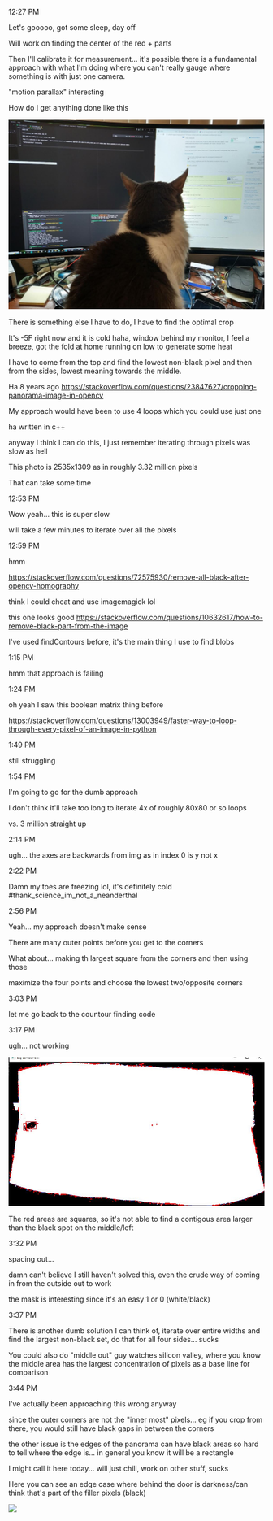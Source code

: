 12:27 PM

Let's gooooo, got some sleep, day off

Will work on finding the center of the red + parts

Then I'll calibrate it for measurement... it's possible there is a fundamental approach with what I'm doing where you can't really gauge where something is with just one camera.

"motion parallax" interesting

How do I get anything done like this

<img src="../../images/apollo-in-the-way.JPG"/>

There is something else I have to do, I have to find the optimal crop

It's -5F right now and it is cold haha, window behind my monitor, I feel a breeze, got the fold at home running on low to generate some heat

I have to come from the top and find the lowest non-black pixel and then from the sides, lowest meaning towards the middle.

Ha 8 years ago
https://stackoverflow.com/questions/23847627/cropping-panorama-image-in-opencv

My approach would have been to use 4 loops which you could use just one

ha written in c++

anyway I think I can do this, I just remember iterating through pixels was slow as hell

This photo is 2535x1309 as in roughly 3.32 million pixels

That can take some time

12:53 PM

Wow yeah... this is super slow

will take a few minutes to iterate over all the pixels

12:59 PM

hmm

https://stackoverflow.com/questions/72575930/remove-all-black-after-opencv-homography

think I could cheat and use imagemagick lol

this one looks good
https://stackoverflow.com/questions/10632617/how-to-remove-black-part-from-the-image

I've used findContours before, it's the main thing I use to find blobs

1:15 PM

hmm that approach is failing

1:24 PM

oh yeah I saw this boolean matrix thing before

https://stackoverflow.com/questions/13003949/faster-way-to-loop-through-every-pixel-of-an-image-in-python

1:49 PM

still struggling

1:54 PM

I'm going to go for the dumb approach

I don't think it'll take too long to iterate 4x of roughly 80x80 or so loops

vs. 3 million straight up

2:14 PM

ugh... the axes are backwards from img as in index 0 is y not x

2:22 PM

Damn my toes are freezing lol, it's definitely cold #thank_science_im_not_a_neanderthal

2:56 PM

Yeah... my approach doesn't make sense

There are many outer points before you get to the corners

What about... making th largest square from the corners and then using those

maximize the four points and choose the lowest two/opposite corners

3:03 PM

let me go back to the countour finding code

3:17 PM

ugh... not working

<img src="../../images/mask.JPG"/>

The red areas are squares, so it's not able to find a contigous area larger than the black spot on the middle/left

3:32 PM

spacing out...

damn can't believe I still haven't solved this, even the crude way of coming in from the outside out to work

the mask is interesting since it's an easy 1 or 0 (white/black)

3:37 PM

There is another dumb solution I can think of, iterate over entire widths and find the largest non-black set, do that for all four sides... sucks

You could also do "middle out" guy watches silicon valley, where you know the middle area has the largest concentration of pixels as a base line for comparison

3:44 PM

I've actually been approaching this wrong anyway

since the outer corners are not the "inner most" pixels... eg if you crop from there, you would still have black gaps in between the corners

the other issue is the edges of the panorama can have black areas so hard to tell where the edge is... in general you know it will be a rectangle

I might call it here today... will just chill, work on other stuff, sucks

Here you can see an edge case where behind the door is darkness/can think that's part of the filler pixels (black)

<img src="../../current-crop-alg.JPG"/>

